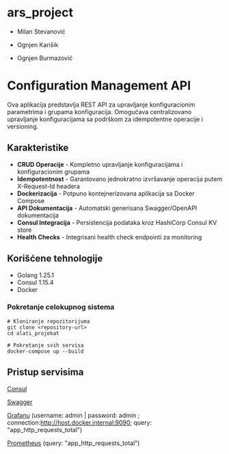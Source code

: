 # ars_project

- Milan Stevanović
* Ognjen Karišik
+ Ognjen Burmazović

# Configuration Management API

Ova aplikacija predstavlja REST API za upravljanje konfiguracionim parametrima i grupama konfiguracija. Omogućava centralizovano upravljanje konfiguracijama sa podrškom za idempotentne operacije i versioning.

## Karakteristike

- **CRUD Operacije** - Kompletno upravljanje konfiguracijama i konfiguracionim grupama
- **Idempotentnost** - Garantovano jednokratno izvršavanje operacija putem X-Request-Id headera
- **Dockerizacija** - Potpuno kontejnerizovana aplikacija sa Docker Compose
- **API Dokumentacija** - Automatski generisana Swagger/OpenAPI dokumentacija
- **Consul Integracija** - Persistencija podataka kroz HashiCorp Consul KV store
- **Health Checks** - Integrisani health check endpointi za monitoring

## Korišćene tehnologije

- Golang 1.25.1
- Consul 1.15.4
- Docker

### Pokretanje celokupnog sistema

```
# Kloniranje repozitorijuma
git clone <repository-url>
cd alati_projekat

# Pokretanje svih servisa
docker-compose up --build
```

## Pristup servisima

[Consul](http://localhost:8500)

[Swagger](http://localhost:8080/swagger/index.html)

[Grafanu](http://localhost:3000) (username: admin | password: admin ; connection:http://host.docker.internal:9090; query: "app_http_requests_total")

[Prometheus](http://localhost:9090) (query: "app_http_requests_total")